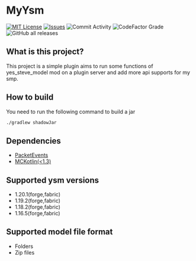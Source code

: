 # MyYsm
[![MIT License](https://img.shields.io/github/license/Era4FunMC/MyYsmNonFull?style=for-the-badge)](LICENSE)
[![Issues](https://img.shields.io/github/issues/Era4FunMC/MyYsmNonFull?style=for-the-badge)](https://github.com/MikuMC/MikuServer/issues)
![Commit Activity](https://img.shields.io/github/commit-activity/w/Era4FunMC/MyYsmNonFull?style=for-the-badge)
![CodeFactor Grade](https://img.shields.io/codefactor/grade/github/Era4FunMC/MyYsmNonFull?style=for-the-badge)
![GitHub all releases](https://img.shields.io/github/downloads/Era4FunMC/MyYsmNonFull/total?style=for-the-badge)

## What is this project?
This project is a simple plugin aims to run some functions of yes_steve_model mod on a plugin server and add more api supports for my smp.

## How to build

You need to run the following command to build a jar

```bash
./gradlew shadowJar
```

## Dependencies
 - [PacketEvents](https://github.com/retrooper/packetevents)
 - [MCKotlin(<1.3)](https://hangar.papermc.io/4drian3d/MCKotlin)

## Supported ysm versions
 - 1.20.1(forge,fabric)
 - 1.19.2(forge,fabric)
 - 1.18.2(forge,fabric)
 - 1.16.5(forge,fabric)

## Supported model file format
 - Folders
 - Zip files